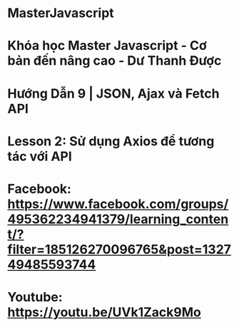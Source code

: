# MasterJavascript
# Khóa học Master Javascript - Cơ bản đến nâng cao - Dư Thanh Được

# Hướng Dẫn 9 | JSON, Ajax và Fetch API
  # Lesson 2: Sử dụng Axios để tương tác với API
  # Facebook: https://www.facebook.com/groups/495362234941379/learning_content/?filter=185126270096765&post=132749485593744
  # Youtube: https://youtu.be/UVk1Zack9Mo